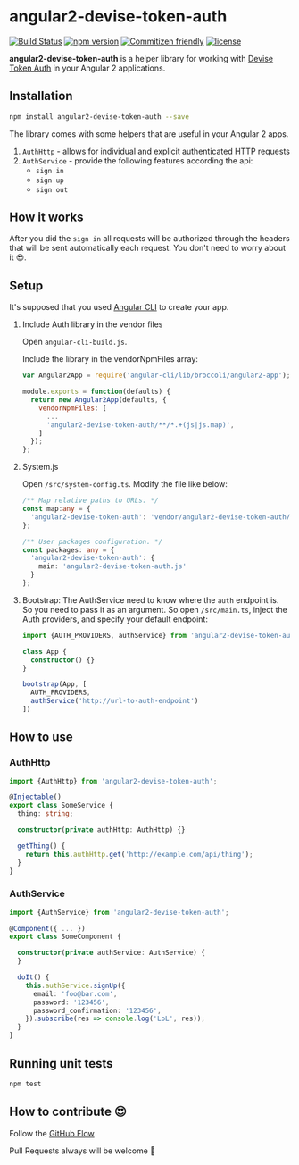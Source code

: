# angular2-devise-token-auth
[![Build Status](https://travis-ci.org/equalize-squad/angular2-devise-token-auth.svg?branch=master)](https://travis-ci.org/equalize-squad/angular2-devise-token-auth)
[![npm version](https://img.shields.io/npm/v/angular2-devise-token-auth.svg)](https://www.npmjs.com/package/angular2-devise-token-auth)
[![Commitizen friendly](https://img.shields.io/badge/commitizen-friendly-brightgreen.svg)](http://commitizen.github.io/cz-cli/)
[![license](https://img.shields.io/npm/l/angular2-jwt.svg)](https://www.npmjs.com/package/angular2-jwt)

**angular2-devise-token-auth** is a helper library for working with [Devise Token Auth](https://github.com/lynndylanhurley/devise_token_auth#readme) in your Angular 2 applications.

## Installation

```bash
npm install angular2-devise-token-auth --save
``` 

The library comes with some helpers that are useful in your Angular 2 apps.

1. `AuthHttp` - allows for individual and explicit authenticated HTTP requests
2. `AuthService` - provide the following features according the api:
    * `sign in`
    * `sign up`
    * `sign out`
    
## How it works

After you did the `sign in` all requests will be authorized through the headers that will be sent automatically each request. 
You don't need to worry about it :sunglasses:.

## Setup

It's supposed that you used [Angular CLI](https://github.com/angular/angular-cli) to create your app.

1. Include Auth library in the vendor files
   
    Open `angular-cli-build.js`.
   
    Include the library in the vendorNpmFiles array:
  
    ```js
    var Angular2App = require('angular-cli/lib/broccoli/angular2-app');
    
    module.exports = function(defaults) {
      return new Angular2App(defaults, {
        vendorNpmFiles: [
          ...
          'angular2-devise-token-auth/**/*.+(js|js.map)',
        ]
      });
    };
    ```

2. System.js
   
    Open `/src/system-config.ts`. Modify the file like below:

    ```ts
    /** Map relative paths to URLs. */
    const map:any = {
      'angular2-devise-token-auth': 'vendor/angular2-devise-token-auth/dist'
    };
    
    /** User packages configuration. */
    const packages: any = {
      'angular2-devise-token-auth': {
        main: 'angular2-devise-token-auth.js'
      }
    };
    ```

3. Bootstrap:
    The AuthService need to know where the `auth` endpoint is. So you need to pass it as an argument.
    So open `/src/main.ts`, inject the Auth providers, and specify your default endpoint:


    ```ts
    import {AUTH_PROVIDERS, authService} from 'angular2-devise-token-auth';
    
    class App {
      constructor() {}
    }
    
    bootstrap(App, [
      AUTH_PROVIDERS,
      authService('http://url-to-auth-endpoint')
    ])
    ```

## How to use
 
### AuthHttp 

```ts
import {AuthHttp} from 'angular2-devise-token-auth';

@Injectable()
export class SomeService {
  thing: string;

  constructor(private authHttp: AuthHttp) {}

  getThing() {
    return this.authHttp.get('http://example.com/api/thing');
  }
}
```


### AuthService

```ts
import {AuthService} from 'angular2-devise-token-auth';

@Component({ ... })
export class SomeComponent {

  constructor(private authService: AuthService) {
  }

  doIt() {
    this.authService.signUp({
      email: 'foo@bar.com',
      password: '123456',
      password_confirmation: '123456',
    }).subscribe(res => console.log('LoL', res));
  }
}
```

## Running unit tests

```bash
npm test
```

## How to contribute :heart_eyes:

Follow the [GitHub Flow](https://guides.github.com/introduction/flow/)

Pull Requests always will be welcome :metal:
